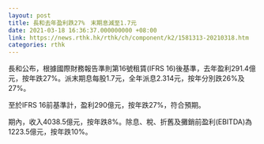```yaml
---
layout: post
title: 長和去年盈利跌27%　末期息減至1.7元
date: 2021-03-18 16:36:37.000000000 +08:00
link: https://news.rthk.hk/rthk/ch/component/k2/1581313-20210318.htm
categories: rthk
---
```


長和公布，根據國際財務報告準則第16號租賃(IFRS 16)後基準，去年盈利291.4億元，按年跌27%。派末期息每股1.7元，全年派息2.314元，按年分別跌26%及27%。

至於IFRS 16前基準計，盈利290億元，按年跌27%，符合預期。

期內，收入4038.5億元，按年跌8%。除息、稅、折舊及攤銷前盈利(EBITDA)為1223.5億元，按年跌10%。
